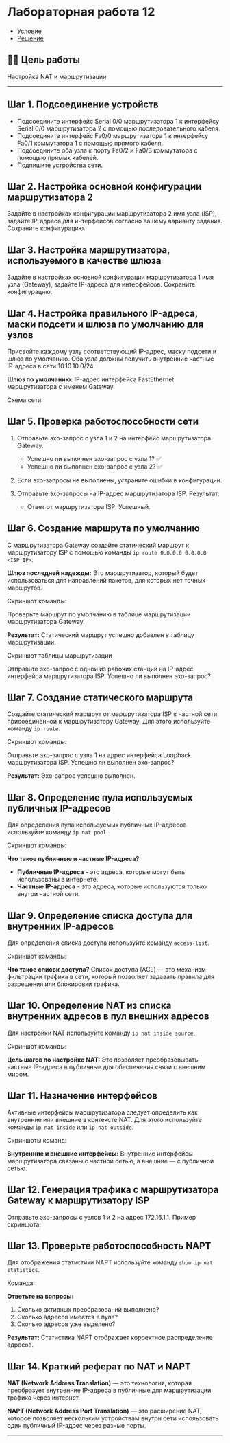 # Лабораторная работа 12

- [Условие](https://temablag.github.io/BSU/computer_networks/lab12/lab12_theory.pdf)
- [Решение](https://temablag.github.io/BSU/computer_networks/lab12/lab12.pdf)

## 👨‍💻 Цель работы
Настройка NAT и маршрутизации

---

## Шаг 1. Подсоединение устройств

- Подсоедините интерфейс Serial 0/0 маршрутизатора 1 к интерфейсу Serial 0/0 маршрутизатора 2 с помощью последовательного кабеля.
- Подсоедините интерфейс Fa0/0 маршрутизатора 1 к интерфейсу Fa0/1 коммутатора 1 с помощью прямого кабеля.
- Подсоедините оба узла к порту Fa0/2 и Fa0/3 коммутатора с помощью прямых кабелей.
- Подпишите устройства сети.

## Шаг 2. Настройка основной конфигурации маршрутизатора 2

Задайте в настройках конфигурации маршрутизатора 2 имя узла (ISP), задайте IP-адреса для интерфейсов согласно вашему варианту задания. Сохраните конфигурацию.

## Шаг 3. Настройка маршрутизатора, используемого в качестве шлюза

Задайте в настройках основной конфигурации маршрутизатора 1 имя узла (Gateway), задайте IP-адреса для интерфейсов. Сохраните конфигурацию.

## Шаг 4. Настройка правильного IP-адреса, маски подсети и шлюза по умолчанию для узлов

Присвойте каждому узлу соответствующий IP-адрес, маску подсети и шлюз по умолчанию. Оба узла должны получить внутренние частные IP-адреса в сети 10.10.10.0/24.

**Шлюз по умолчанию:** IP-адрес интерфейса FastEthernet маршрутизатора с именем Gateway.

Схема сети:

## Шаг 5. Проверка работоспособности сети

1. Отправьте эхо-запрос с узла 1 и 2 на интерфейс маршрутизатора Gateway.
   - Успешно ли выполнен эхо-запрос с узла 1? ✅
   - Успешно ли выполнен эхо-запрос с узла 2? ✅

2. Если эхо-запросы не выполнены, устраните ошибки в конфигурации.

3. Отправьте эхо-запросы на IP-адрес маршрутизатора ISP. Результат:
   - Ответ от маршрутизатора ISP: Успешный.

## Шаг 6. Создание маршрута по умолчанию

С маршрутизатора Gateway создайте статический маршрут к маршрутизатору ISP с помощью команды `ip route 0.0.0.0 0.0.0.0 <ISP_IP>`.

**Шлюз последней надежды:** Это маршрутизатор, который будет использоваться для направлений пакетов, для которых нет точных маршрутов.

Скриншот команды:

Проверьте маршрут по умолчанию в таблице маршрутизации маршрутизатора Gateway.

**Результат:** Статический маршрут успешно добавлен в таблицу маршрутизации.

Скриншот таблицы маршрутизации

Отправьте эхо-запрос с одной из рабочих станций на IP-адрес интерфейса маршрутизатора ISP. Успешно ли выполнен эхо-запрос?

## Шаг 7. Создание статического маршрута

Создайте статический маршрут от маршрутизатора ISP к частной сети, присоединенной к маршрутизатору Gateway. Для этого используйте команду `ip route`.

Скриншот команды:

Отправьте эхо-запрос с узла 1 на адрес интерфейса Loopback маршрутизатора ISP. Успешно ли выполнен эхо-запрос?

**Результат:** Эхо-запрос успешно выполнен.

## Шаг 8. Определение пула используемых публичных IP-адресов

Для определения пула используемых публичных IP-адресов используйте команду `ip nat pool`.

Скриншот команды:

**Что такое публичные и частные IP-адреса?**

- **Публичные IP-адреса** - это адреса, которые могут быть использованы в интернете.
- **Частные IP-адреса** - это адреса, которые используются только внутри частной сети.

## Шаг 9. Определение списка доступа для внутренних IP-адресов

Для определения списка доступа используйте команду `access-list`.

Скриншот команды:

**Что такое список доступа?** Список доступа (ACL) — это механизм фильтрации трафика в сети, который позволяет задавать правила для разрешения или блокировки трафика.

## Шаг 10. Определение NAT из списка внутренних адресов в пул внешних адресов

Для настройки NAT используйте команду `ip nat inside source`.

Скриншот команды:

**Цель шагов по настройке NAT:** Это позволяет преобразовывать частные IP-адреса в публичные для обеспечения связи с внешним миром.

## Шаг 11. Назначение интерфейсов

Активные интерфейсы маршрутизатора следует определить как внутренние или внешние в контексте NAT. Для этого используйте команды `ip nat inside` или `ip nat outside`.

Скриншоты команд:

**Внутренние и внешние интерфейсы:** Внутренние интерфейсы маршрутизатора связаны с частной сетью, а внешние — с публичной сетью.

## Шаг 12. Генерация трафика с маршрутизатора Gateway к маршрутизатору ISP

Отправьте эхо-запросы с узлов 1 и 2 на адрес 172.16.1.1. Пример скриншота:

## Шаг 13. Проверьте работоспособность NAPT

Для отображения статистики NAPT используйте команду `show ip nat statistics`.

Команда:

**Ответьте на вопросы:**
1. Сколько активных преобразований выполнено?
2. Сколько адресов имеется в пуле?
3. Сколько адресов уже выделено?

**Результат:** Статистика NAPT отображает корректное распределение адресов.

## Шаг 14. Краткий реферат по NAT и NAPT

**NAT (Network Address Translation)** — это технология, которая преобразует внутренние IP-адреса в публичные для маршрутизации трафика через интернет.

**NAPT (Network Address Port Translation)** — это расширение NAT, которое позволяет нескольким устройствам внутри сети использовать один публичный IP-адрес через разные порты.

---





